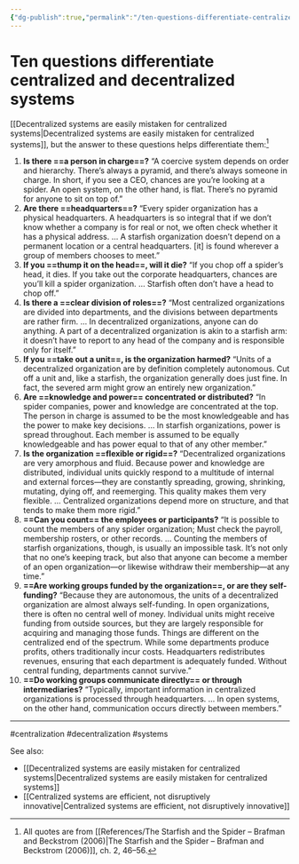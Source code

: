```yaml
---
{"dg-publish":true,"permalink":"/ten-questions-differentiate-centralized-and-decentralized-systems/"}
---
```



# Ten questions differentiate centralized and decentralized systems

[[Decentralized systems are easily mistaken for centralized systems\|Decentralized systems are easily mistaken for centralized systems]], but the answer to these questions helps differentiate them:[^1]

1. **Is there ==a person in charge==?** “A coercive system depends on order and hierarchy. There’s always a pyramid, and there’s always someone in charge. In short, if you see a CEO, chances are you’re looking at a spider. An open system, on the other hand, is flat. There’s no pyramid for anyone to sit on top of.”
2. **Are there ==headquarters==?** “Every spider organization has a physical headquarters. A headquarters is so integral that if we don’t know whether a company is for real or not, we often check whether it has a physical address. … A starfish organization doesn’t depend on a permanent location or a central headquarters. \[it] is found wherever a group of members chooses to meet.”
3. **If you ==thump it on the head==, will it die?** “If you chop off a spider’s head, it dies. If you take out the corporate headquarters, chances are you’ll kill a spider organization. … Starfish often don’t have a head to chop off.”
4. **Is there a ==clear division of roles==?** “Most centralized organizations are divided into departments, and the divisions between departments are rather firm. … In decentralized organizations, anyone can do anything. A part of a decentralized organization is akin to a starfish arm: it doesn’t have to report to any head of the company and is responsible only for itself.”
5. **If you ==take out a unit==, is the organization harmed?** “Units of a decentralized organization are by definition completely autonomous. Cut off a unit and, like a starfish, the organization generally does just fine. In fact, the severed arm might grow an entirely new organization.”
6. **Are ==knowledge and power== concentrated or distributed?** “In spider companies, power and knowledge are concentrated at the top. The person in charge is assumed to be the most knowledgeable and has the power to make key decisions. … In starfish organizations, power is spread throughout. Each member is assumed to be equally knowledgeable and has power equal to that of any other member.”
7. **Is the organization ==flexible or rigid==?** “Decentralized organizations are very amorphous and fluid. Because power and knowledge are distributed, individual units quickly respond to a multitude of internal and external forces—they are constantly spreading, growing, shrinking, mutating, dying off, and reemerging. This quality makes them very flexible. … Centralized organizations depend more on structure, and that tends to make them more rigid.”
8. **==Can you count== the employees or participants?** “It is possible to count the members of any spider organization; Must check the payroll, membership rosters, or other records. … Counting the members of starfish organizations, though, is usually an impossible task. It’s not only that no one’s keeping track, but also that anyone can become a member of an open organization—or likewise withdraw their membership—at any time.”
9. **==Are working groups funded by the organization==, or are they self-funding?** “Because they are autonomous, the units of a decentralized organization are almost always self-funding. In open organizations, there is often no central well of money. Individual units might receive funding from outside sources, but they are largely responsible for acquiring and managing those funds. Things are different on the centralized end of the spectrum. While some departments produce profits, others traditionally incur costs. Headquarters redistributes revenues, ensuring that each department is adequately funded. Without central funding, departments cannot survive.”
10. **==Do working groups communicate directly== or through intermediaries?** “Typically, important information in centralized organizations is processed through headquarters. … In open systems, on the other hand, communication occurs directly between members.”


---
#centralization #decentralization #systems 

See also:
- [[Decentralized systems are easily mistaken for centralized systems\|Decentralized systems are easily mistaken for centralized systems]]
- [[Centralized systems are efficient, not disruptively innovative\|Centralized systems are efficient, not disruptively innovative]]

[^1]: All quotes are from [[References/The Starfish and the Spider – Brafman and Beckstrom (2006)\|The Starfish and the Spider – Brafman and Beckstrom (2006)]], ch. 2, 46–56.